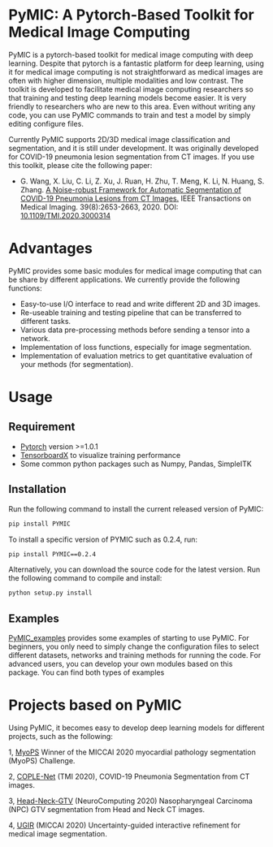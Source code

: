 # PyMIC: A Pytorch-Based Toolkit for Medical Image Computing

PyMIC is a pytorch-based toolkit for medical image computing with deep learning. Despite that pytorch is a fantastic platform for deep learning, using it for medical image computing is not straightforward as medical images are often with higher dimension, multiple modalities and low contrast. The toolkit is developed to facilitate medical image computing researchers so that training and testing deep learning models become easier. It is very friendly to researchers who are new to this area. Even without writing any code, you can use PyMIC commands to train and test a model by simply editing configure files.  

Currently PyMIC supports 2D/3D medical image classification and segmentation, and it is still under development. It was originally developed for COVID-19 pneumonia lesion segmentation from CT images. If you use this toolkit, please cite the following paper:


*  G. Wang, X. Liu, C. Li, Z. Xu, J. Ruan, H. Zhu, T. Meng, K. Li, N. Huang, S. Zhang. 
[A Noise-robust Framework for Automatic Segmentation of COVID-19 Pneumonia Lesions from CT Images.][tmi2020] IEEE Transactions on Medical Imaging. 39(8):2653-2663, 2020. DOI: [10.1109/TMI.2020.3000314][tmi2020]

[tmi2020]:https://ieeexplore.ieee.org/document/9109297


# Advantages
PyMIC provides some basic modules for medical image computing that can be share by different applications. We currently provide the following functions:
* Easy-to-use I/O interface to read and write different 2D and 3D images.
* Re-useable training and testing pipeline that can be transferred to different tasks.
* Various data pre-processing methods before sending a tensor into a network.
* Implementation of loss functions, especially for image segmentation.
* Implementation of evaluation metrics to get quantitative evaluation of your methods (for segmentation). 

# Usage
## Requirement
* [Pytorch][torch_link] version >=1.0.1
* [TensorboardX][tbx_link] to visualize training performance
* Some common python packages such as Numpy, Pandas, SimpleITK

[torch_link]:https://pytorch.org/
[tbx_link]:https://github.com/lanpa/tensorboardX 

## Installation
Run the following command to install the current released version of PyMIC:

```bash
pip install PYMIC
```
To install a specific version of PYMIC such as 0.2.4, run:

```bash
pip install PYMIC==0.2.4
```
Alternatively, you can download the source code for the latest version. Run the following command to compile and install:

```bash
python setup.py install
``` 

## Examples
[PyMIC_examples][examples] provides some examples of starting to use PyMIC. For beginners, you only need to simply change the configuration files to select different datasets, networks and training methods for running the code. For advanced users, you can develop your own modules based on this package. You can find both types of examples 

[examples]: https://github.com/HiLab-git/PyMIC_examples 

# Projects based on PyMIC
Using PyMIC, it becomes easy to develop deep learning models for different projects, such as the following:

1, [MyoPS][myops] Winner of the MICCAI 2020 myocardial pathology segmentation (MyoPS) Challenge.

2, [COPLE-Net][coplenet] (TMI 2020), COVID-19 Pneumonia Segmentation from CT images. 

3, [Head-Neck-GTV][hn_gtv] (NeuroComputing 2020) Nasopharyngeal Carcinoma (NPC) GTV segmentation from Head and Neck CT images. 

4, [UGIR][ugir] (MICCAI 2020) Uncertainty-guided interactive refinement for medical image segmentation. 

[myops]: https://github.com/HiLab-git/MyoPS2020
[coplenet]:https://github.com/HiLab-git/COPLE-Net
[hn_gtv]: https://github.com/HiLab-git/Head-Neck-GTV
[ugir]: https://github.com/HiLab-git/UGIR


